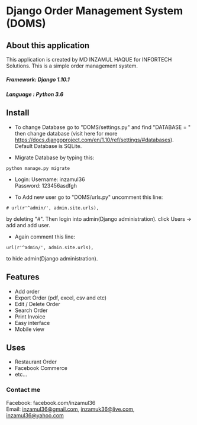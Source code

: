 # Django Order Management System (DOMS)

## About this application

This application is created by MD INZAMUL HAQUE for INFORTECH Solutions. This is a simple order management system. <br>
##### Framework: Django 1.10.1
##### Language : Python 3.6

## Install
- To change Database go to "DOMS/settings.py" and find "DATABASE = " then change database (visit here for more https://docs.djangoproject.com/en/1.10/ref/settings/#databases). Default Database is SQLite.

- Migrate Database by typing this:
```
python manage.py migrate
```
- Login:
	Username: inzamul36 <br>
	Password: 123456asdfgh

- To Add new user go to "DOMS/urls.py" uncomment this line:
```
# url(r'^admin/', admin.site.urls),
```
by deleting "#". Then login into admin(Django administration). click Users -> add and add user. 
- Again comment this line:
```
url(r'^admin/', admin.site.urls),
``` 
to hide admin(Django administration).

## Features
- Add order
- Export Order (pdf, excel, csv and etc)
- Edit / Delete Order
- Search Order
- Print Invoice
- Easy interface
- Mobile view

## Uses
* Restaurant Order
* Facebook Commerce
* etc...

### Contact me 
Facebook: facebook.com/inzamul36 <br>
Email: inzamul36@gmail.com, inzamuk36@live.com, inzamul36@yahoo.com    